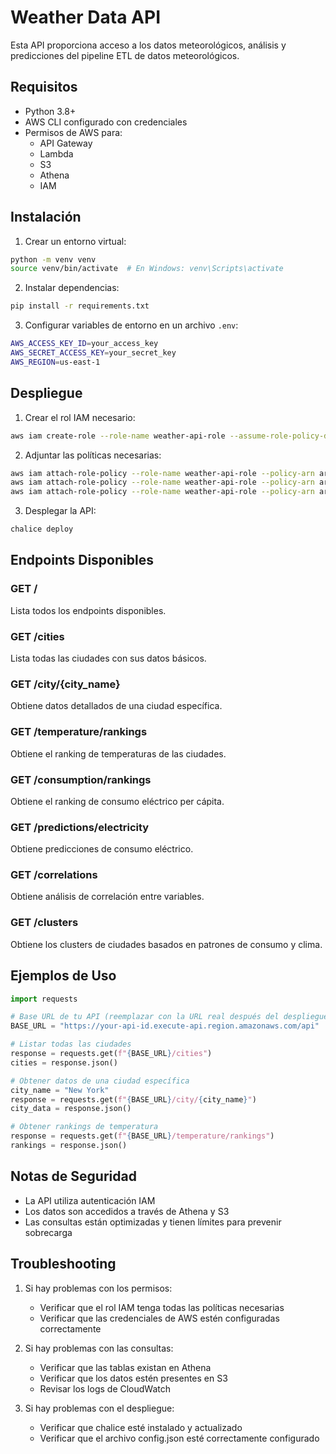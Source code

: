 # Weather Data API

Esta API proporciona acceso a los datos meteorológicos, análisis y predicciones del pipeline ETL de datos meteorológicos.

## Requisitos

- Python 3.8+
- AWS CLI configurado con credenciales
- Permisos de AWS para:
  - API Gateway
  - Lambda
  - S3
  - Athena
  - IAM

## Instalación

1. Crear un entorno virtual:
```bash
python -m venv venv
source venv/bin/activate  # En Windows: venv\Scripts\activate
```

2. Instalar dependencias:
```bash
pip install -r requirements.txt
```

3. Configurar variables de entorno en un archivo `.env`:
```bash
AWS_ACCESS_KEY_ID=your_access_key
AWS_SECRET_ACCESS_KEY=your_secret_key
AWS_REGION=us-east-1
```

## Despliegue

1. Crear el rol IAM necesario:
```bash
aws iam create-role --role-name weather-api-role --assume-role-policy-document file://trust-policy.json
```

2. Adjuntar las políticas necesarias:
```bash
aws iam attach-role-policy --role-name weather-api-role --policy-arn arn:aws:iam::aws:policy/AWSLambdaExecute
aws iam attach-role-policy --role-name weather-api-role --policy-arn arn:aws:iam::aws:policy/AmazonS3ReadOnlyAccess
aws iam attach-role-policy --role-name weather-api-role --policy-arn arn:aws:iam::aws:policy/service-role/AWSGlueServiceRole
```

3. Desplegar la API:
```bash
chalice deploy
```

## Endpoints Disponibles

### GET /
Lista todos los endpoints disponibles.

### GET /cities
Lista todas las ciudades con sus datos básicos.

### GET /city/{city_name}
Obtiene datos detallados de una ciudad específica.

### GET /temperature/rankings
Obtiene el ranking de temperaturas de las ciudades.

### GET /consumption/rankings
Obtiene el ranking de consumo eléctrico per cápita.

### GET /predictions/electricity
Obtiene predicciones de consumo eléctrico.

### GET /correlations
Obtiene análisis de correlación entre variables.

### GET /clusters
Obtiene los clusters de ciudades basados en patrones de consumo y clima.

## Ejemplos de Uso

```python
import requests

# Base URL de tu API (reemplazar con la URL real después del despliegue)
BASE_URL = "https://your-api-id.execute-api.region.amazonaws.com/api"

# Listar todas las ciudades
response = requests.get(f"{BASE_URL}/cities")
cities = response.json()

# Obtener datos de una ciudad específica
city_name = "New York"
response = requests.get(f"{BASE_URL}/city/{city_name}")
city_data = response.json()

# Obtener rankings de temperatura
response = requests.get(f"{BASE_URL}/temperature/rankings")
rankings = response.json()
```

## Notas de Seguridad

- La API utiliza autenticación IAM
- Los datos son accedidos a través de Athena y S3
- Las consultas están optimizadas y tienen límites para prevenir sobrecarga

## Troubleshooting

1. Si hay problemas con los permisos:
   - Verificar que el rol IAM tenga todas las políticas necesarias
   - Verificar que las credenciales de AWS estén configuradas correctamente

2. Si hay problemas con las consultas:
   - Verificar que las tablas existan en Athena
   - Verificar que los datos estén presentes en S3
   - Revisar los logs de CloudWatch

3. Si hay problemas con el despliegue:
   - Verificar que chalice esté instalado y actualizado
   - Verificar que el archivo config.json esté correctamente configurado 